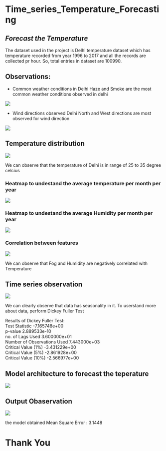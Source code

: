 # Time_series_Temperature_Forecasting


## _Forecast the Temperature_

The dataset used in the project is Delhi temperature dataset which has temperature recorded from year 1996 to 2017 and all the records are collected pr hour. So, total entries in dataset are 100990.

## Observations:

- Common weather conditions in Delhi
  Haze and Smoke are the most common weather conditions observed in delhi

<img src='./images/weather_cond.png'>

- Wind directions observed Delhi
  North and West directions are most observed for wind direction

<img src='./images/common_wind_direction.png'>


## Temperature distribution

<img src='./images/temp_dist.png'>

We can observe that the temperature of Delhi is in range of 25 to 35 degree celcius

### Heatmap to undestand the average temperature per month per year

<img src='./images/temp_heatmap.png'>

### Heatmap to undestand the average Humidity per month per year

<img src='./images/humidity_heatmap.png'>

### Correlation between features

<img src='./images/corr.png'>

We can observe that Fog and Humidity are negatively correlated with Temperature


## Time series observation

<img src='./images/temp_time_series.png'>

We can clearly observe that data has seasonality in it.
To userstand more about data, perform Dickey Fuller Test

Results of Dickey Fuller Test:<br>
Test Statistic               	 	       -7.165748e+00<br>
p-value                        			2.889533e-10<br>
no. of Lags Used               		3.600000e+01<br>
Number of Observations Used       7.443000e+03<br>
Critical Value (1%)           		-3.431229e+00<br>
Critical Value (5%)           		-2.861928e+00<br>
Critical Value (10%)          		-2.566977e+00<br>


## Model architecture to forecast the teperature

<img src='./images/model.png'>



## Output Obaservation

<img src='./images/output.png'>

the model obtained Mean Square Error : 3.1448

# Thank You
